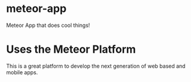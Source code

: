 <h1>meteor-app</h1>

<p>Meteor App that does cool things!</p>

<h1>Uses the Meteor Platform</h1>

<p>This is a great platform to develop the next generation of web based and mobile apps.</p>

